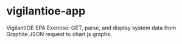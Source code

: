# vigilantioe-app
VigilantIOE SPA Exercise: GET, parse, and display system data from Graphite JSON request to chart.js graphs.
